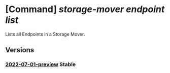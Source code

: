 # [Command] _storage-mover endpoint list_

Lists all Endpoints in a Storage Mover.

## Versions

### [2022-07-01-preview](/Resources/mgmt-plane/L3N1YnNjcmlwdGlvbnMve30vcmVzb3VyY2Vncm91cHMve30vcHJvdmlkZXJzL21pY3Jvc29mdC5zdG9yYWdlbW92ZXIvc3RvcmFnZW1vdmVycy97fS9lbmRwb2ludHM=/2022-07-01-preview.xml) **Stable**

<!-- mgmt-plane /subscriptions/{}/resourcegroups/{}/providers/microsoft.storagemover/storagemovers/{}/endpoints 2022-07-01-preview -->
